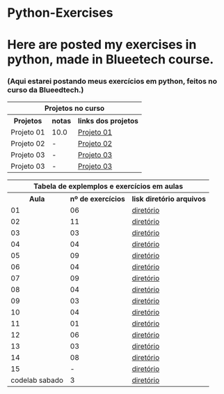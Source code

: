 # Python-Exercises

# Here are posted my exercises in python, made in Blueetech course.
### (Aqui estarei postando meus exercícios em python, feitos no curso da Blueedtech.)
 

<table align="center" border="0">
      <tr>
          <th colspan="3"> Projetos no curso </th>
      <tr>
       <th>Projetos</th>
       <th>notas</th>
       <th>links dos projetos</th>
      <tr>
       <td>Projeto 01</td>
       <td>10.0</td>
       <td><a href="https://github.com/HIKARO-290/Python-Exercises/blob/main/projetos/Projeto_01_%E2%80%93_Detetive.ipynb">Projeto 01</a></td>
      <tr>
       <td>Projeto 02</td>
       <td> - </td>
       <td><a href="https://github.com/HIKARO-290/Python-Exercises/blob/main/projetos/Projeto_02_jogo_Jokenpo.py">Projeto 02</a></td>
        <tr>
       <td>Projeto 03</td>
       <td> - </td>
       <td><a href="https://github.com/HIKARO-290/Python-Exercises/blob/main/projetos/Projeto_03_Roleta_de_dados_final.py">Projeto 03</a></td>
        <tr>
       <td>Projeto 03</td>
       <td> - </td>
       <td><a href="https://github.com/HIKARO-290/Python-Exercises/blob/main/projetos/Projeto_04_Simulador_de_Votacao.py">Projeto 03</a></td>


</table>

<table align="center" border="0">
      <tr>
          <th colspan="3"> Tabela de explemplos e exercícios em aulas </th>
      <tr>
          <th>Aula </th>
          <th> nº de exercícios </th>
          <th> lisk diretório arquivos</th>
      <tr>
          <td>01 </td>
          <td> 06 </td>
          <td> <a href="https://github.com/HIKARO-290/Python-Exercises/blob/main/exercicios_Aulas/Aula_01_IntroducaoPython.ipynb">diretório</a></td>
      <tr>
          <td>02 </td>
          <td> 11 </td>
          <td> <a href="https://github.com/HIKARO-290/Python-Exercises/blob/main/exercicios_Aulas/Aula_02_Codelab.ipynb">diretório</a></td>
      <tr>
          <td>03 </td>
          <td> 03 </td>
          <td> <a href="https://github.com/HIKARO-290/Python-Exercises/blob/main/exercicios_Aulas/Aula_03_Exercicios_String.ipynb">diretório</a></td>
       <tr>
          <td>04 </td>
          <td> 04 </td>
          <td> <a href="https://github.com/HIKARO-290/Python-Exercises/blob/main/exercicios_Aulas/Aula_04_Exercicios_Codelab.ipynb">diretório</a></td>
       <tr>
           <td>05 </td>
           <td> 09 </td>
           <td> <a href="https://github.com/HIKARO-290/Python-Exercises/blob/main/exercicios_Aulas/Aula_05_Laco_For.ipynb">diretório</a></td>
       <tr>
           <td>06 </td>
           <td> 04 </td>
           <td> <a href="https://github.com/HIKARO-290/Python-Exercises/blob/main/exercicios_Aulas/Aula_06.py">diretório</a></td>
       <tr>
           <td>07 </td>
           <td> 09 </td>
           <td> <a href="https://github.com/HIKARO-290/Python-Exercises/tree/main/exercicios_Aulas/Aula_07">diretório</a></td>
       <tr>
           <td>08 </td>
           <td> 04 </td>
           <td> <a href="https://github.com/HIKARO-290/Python-Exercises/tree/main/exercicios_Aulas/Aula_08">diretório</a></td>
       <tr>
           <td>09 </td>
           <td> 03 </td>
           <td> <a href="https://github.com/HIKARO-290/Python-Exercises/tree/main/exercicios_Aulas/Aula_09">diretório</a></td>
       <tr>
           <td>10 </td>
           <td> 04 </td>
           <td> <a href="https://github.com/HIKARO-290/Python-Exercises/tree/main/exercicios_Aulas/Aula_10">diretório</a></td>
       <tr>
           <td>11 </td>
           <td> 01 </td>
           <td> <a href="https://github.com/HIKARO-290/Python-Exercises/tree/main/exercicios_Aulas/Aula_11">diretório</a></td>
       <tr>
           <td>12 </td>
           <td> 06 </td>
           <td> <a href="https://github.com/HIKARO-290/Python-Exercises/tree/main/exercicios_Aulas/Aula_12">diretório</a></td>
       <tr>
           <td>13 </td>
           <td> 03 </td>
           <td> <a href="https://github.com/HIKARO-290/Python-Exercises/tree/main/exercicios_Aulas/Aula_13">diretório</a></td>
        <tr>
           <td>14 </td>
           <td> 08 </td>
           <td> <a href="https://github.com/HIKARO-290/Python-Exercises/tree/main/exercicios_Aulas/Aula_14">diretório</a></td>
         <tr>
           <td>15 </td>
           <td> - </td>
           <td> <a href="">diretório</a></td>
          <tr>
           <td>codelab sabado </td>
           <td> 3 </td>
           <td> <a href="https://github.com/HIKARO-290/Python-Exercises/tree/main/exercicios_Aulas/Codelab_Saturday_Study_Class/26-06-2021">diretório</a></td>


</table>
